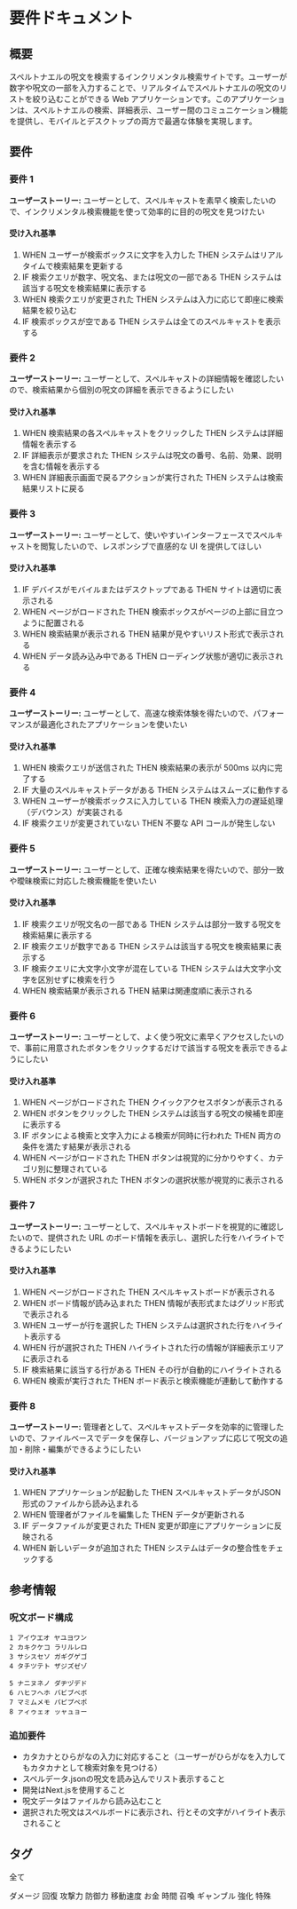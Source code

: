# 要件ドキュメント

## 概要

スペルトナエルの呪文を検索するインクリメンタル検索サイトです。ユーザーが数字や呪文の一部を入力することで、リアルタイムでスペルトナエルの呪文のリストを絞り込むことができる Web アプリケーションです。このアプリケーションは、スペルトナエルの検索、詳細表示、ユーザー間のコミュニケーション機能を提供し、モバイルとデスクトップの両方で最適な体験を実現します。

## 要件

### 要件 1

**ユーザーストーリー:** ユーザーとして、スペルキャストを素早く検索したいので、インクリメンタル検索機能を使って効率的に目的の呪文を見つけたい

#### 受け入れ基準

1. WHEN ユーザーが検索ボックスに文字を入力した THEN システムはリアルタイムで検索結果を更新する
2. IF 検索クエリが数字、呪文名、または呪文の一部である THEN システムは該当する呪文を検索結果に表示する
3. WHEN 検索クエリが変更された THEN システムは入力に応じて即座に検索結果を絞り込む
4. IF 検索ボックスが空である THEN システムは全てのスペルキャストを表示する

### 要件 2

**ユーザーストーリー:** ユーザーとして、スペルキャストの詳細情報を確認したいので、検索結果から個別の呪文の詳細を表示できるようにしたい

#### 受け入れ基準

1. WHEN 検索結果の各スペルキャストをクリックした THEN システムは詳細情報を表示する
2. IF 詳細表示が要求された THEN システムは呪文の番号、名前、効果、説明を含む情報を表示する
3. WHEN 詳細表示画面で戻るアクションが実行された THEN システムは検索結果リストに戻る

### 要件 3

**ユーザーストーリー:** ユーザーとして、使いやすいインターフェースでスペルキャストを閲覧したいので、レスポンシブで直感的な UI を提供してほしい

#### 受け入れ基準

1. IF デバイスがモバイルまたはデスクトップである THEN サイトは適切に表示される
2. WHEN ページがロードされた THEN 検索ボックスがページの上部に目立つように配置される
3. WHEN 検索結果が表示される THEN 結果が見やすいリスト形式で表示される
4. WHEN データ読み込み中である THEN ローディング状態が適切に表示される

### 要件 4

**ユーザーストーリー:** ユーザーとして、高速な検索体験を得たいので、パフォーマンスが最適化されたアプリケーションを使いたい

#### 受け入れ基準

1. WHEN 検索クエリが送信された THEN 検索結果の表示が 500ms 以内に完了する
2. IF 大量のスペルキャストデータがある THEN システムはスムーズに動作する
3. WHEN ユーザーが検索ボックスに入力している THEN 検索入力の遅延処理（デバウンス）が実装される
4. IF 検索クエリが変更されていない THEN 不要な API コールが発生しない

### 要件 5

**ユーザーストーリー:** ユーザーとして、正確な検索結果を得たいので、部分一致や曖昧検索に対応した検索機能を使いたい

#### 受け入れ基準

1. IF 検索クエリが呪文名の一部である THEN システムは部分一致する呪文を検索結果に表示する
2. IF 検索クエリが数字である THEN システムは該当する呪文を検索結果に表示する
3. IF 検索クエリに大文字小文字が混在している THEN システムは大文字小文字を区別せずに検索を行う
4. WHEN 検索結果が表示される THEN 結果は関連度順に表示される

### 要件 6

**ユーザーストーリー:** ユーザーとして、よく使う呪文に素早くアクセスしたいので、事前に用意されたボタンをクリックするだけで該当する呪文を表示できるようにしたい

#### 受け入れ基準

1. WHEN ページがロードされた THEN クイックアクセスボタンが表示される
2. WHEN ボタンをクリックした THEN システムは該当する呪文の候補を即座に表示する
3. IF ボタンによる検索と文字入力による検索が同時に行われた THEN 両方の条件を満たす結果が表示される
4. WHEN ページがロードされた THEN ボタンは視覚的に分かりやすく、カテゴリ別に整理されている
5. WHEN ボタンが選択された THEN ボタンの選択状態が視覚的に表示される

### 要件 7

**ユーザーストーリー:** ユーザーとして、スペルキャストボードを視覚的に確認したいので、提供された URL のボード情報を表示し、選択した行をハイライトできるようにしたい

#### 受け入れ基準

1. WHEN ページがロードされた THEN スペルキャストボードが表示される
2. WHEN ボード情報が読み込まれた THEN 情報が表形式またはグリッド形式で表示される
3. WHEN ユーザーが行を選択した THEN システムは選択された行をハイライト表示する
4. WHEN 行が選択された THEN ハイライトされた行の情報が詳細表示エリアに表示される
5. IF 検索結果に該当する行がある THEN その行が自動的にハイライトされる
6. WHEN 検索が実行された THEN ボード表示と検索機能が連動して動作する

### 要件 8

**ユーザーストーリー:** 管理者として、スペルキャストデータを効率的に管理したいので、ファイルベースでデータを保存し、バージョンアップに応じて呪文の追加・削除・編集ができるようにしたい

#### 受け入れ基準

1. WHEN アプリケーションが起動した THEN スペルキャストデータがJSON形式のファイルから読み込まれる
2. WHEN 管理者がファイルを編集した THEN データが更新される
3. IF データファイルが変更された THEN 変更が即座にアプリケーションに反映される
4. WHEN 新しいデータが追加された THEN システムはデータの整合性をチェックする

## 参考情報

### 呪文ボード構成

```
1 アイウエオ ヤユヨワン
2 カキクケコ ラリルレロ
3 サシスセソ ガギグゲゴ
4 タチツテト ザジズゼゾ

5 ナニヌネノ ダヂヅデド
6 ハヒフヘホ バビブベボ
7 マミムメモ パピプペポ
8 ァィゥェォ ッャュョー
```

### 追加要件

- カタカナとひらがなの入力に対応すること（ユーザーがひらがなを入力してもカタカナとして検索対象を見つける）
- スペルデータ.jsonの呪文を読み込んでリスト表示すること
- 開発はNext.jsを使用すること
- 呪文データはファイルから読み込むこと
- 選択された呪文はスペルボードに表示され、行とその文字がハイライト表示されること


## タグ

全て

ダメージ
回復
攻撃力
防御力
移動速度
お金
時間
召喚
ギャンブル
強化
特殊

